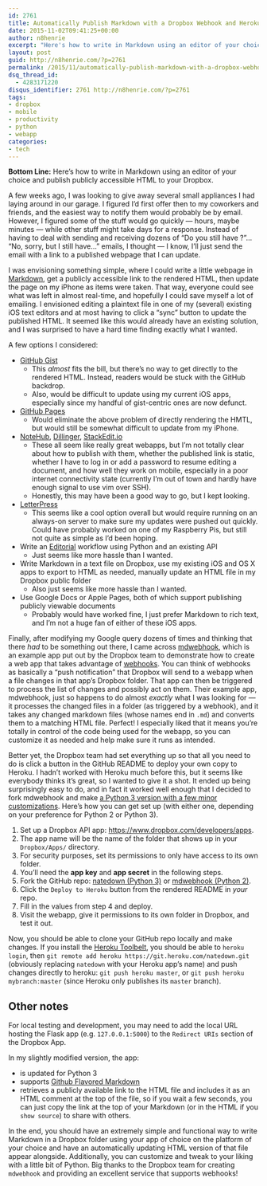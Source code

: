 ```yaml
---
id: 2761
title: Automatically Publish Markdown with a Dropbox Webhook and Heroku
date: 2015-11-02T09:41:25+00:00
author: n8henrie
excerpt: "Here's how to write in Markdown using an editor of your choice and publish  publicly accessible HTML to your Dropbox."
layout: post
guid: http://n8henrie.com/?p=2761
permalink: /2015/11/automatically-publish-markdown-with-a-dropbox-webhook-and-heroku/
dsq_thread_id:
  - 4283171220
disqus_identifier: 2761 http://n8henrie.com/?p=2761
tags:
- dropbox
- mobile
- productivity
- python
- webapp
categories:
- tech
---
```

**Bottom Line:** Here’s how to write in Markdown using an editor of your choice and publish publicly accessible HTML to your Dropbox.<!--more-->

A few weeks ago, I was looking to give away several small appliances I had laying around in our garage. I figured I’d first offer then to my coworkers and friends, and the easiest way to notify them would probably be by email. However, I figured some of the stuff would go quickly — hours, maybe minutes — while other stuff might take days for a response. Instead of having to deal with sending and receiving dozens of “Do you still have ?”… “No, sorry, but I still have…” emails, I thought — I know, I’ll just send the email with a link to a published webpage that I can update.

I was envisioning something simple, where I could write a little webpage in <a href="https://daringfireball.net/projects/markdown/" target="_blank" title="Daring Fireball: Markdown">Markdown</a>, get a publicly accessible link to the rendered HTML, then update the page on my iPhone as items were taken. That way, everyone could see what was left in almost real-time, and hopefully I could save myself a lot of emailing. I envisioned editing a plaintext file in one of my (several) existing iOS text editors and at most having to click a “sync” button to update the published HTML. It seemed like this would already have an existing solution, and I was surprised to have a hard time finding exactly what I wanted.

A few options I considered:

  * <a href="https://gist.github.com/" target="_blank">GitHub Gist</a> 
      * This _almost_ fits the bill, but there’s no way to get directly to the rendered HTML. Instead, readers would be stuck with the GitHub backdrop.
      * Also, would be difficult to update using my current iOS apps, especially since my handful of gist-centric ones are now defunct.
  * <a href="https://pages.github.com/" target="_blank">GitHub Pages</a> 
      * Would eliminate the above problem of directly rendering the HMTL, but would still be somewhat difficult to update from my iPhone.
  * <a href="https://notehub.org" target="_blank">NoteHub</a>, <a href="http://dillinger.io" target="_blank">Dillinger</a>, <a href="https://stackedit.io" target="_blank">StackEdit.io</a> 
      * These all seem like really great webapps, but I’m not totally clear about how to publish with them, whether the published link is static, whether I have to log in or add a password to resume editing a document, and how well they work on mobile, especially in a poor internet connectivity state (currently I’m out of town and hardly have enough signal to use vim over SSH).
      * Honestly, this may have been a good way to go, but I kept looking.
  * <a href="https://github.com/an0/Letterpress" target="_blank">LetterPress</a> 
      * This seems like a cool option overall but would require running on an always-on server to make sure my updates were pushed out quickly. Could have probably worked on one of my Raspberry Pis, but still not quite as simple as I’d been hoping.
  * Write an <a href="https://itunes.apple.com/us/app/editorial/id673907758?mt=8&uo=4&at=10l5H6" target="_blank" title="Editorial">Editorial</a> workflow using Python and an existing API 
      * Just seems like more hassle than I wanted.
  * Write Markdown in a text file on Dropbox, use my existing iOS and OS X apps to export to HTML as needed, manually update an HTML file in my Dropbox public folder 
      * Also just seems like more hassle than I wanted.
  * Use Google Docs or Apple Pages, both of which support publishing publicly viewable documents 
      * Probably would have worked fine, I just prefer Markdown to rich text, and I’m not a huge fan of either of these iOS apps.

Finally, after modifying my Google query dozens of times and thinking that there _had_ to be something out there, I came across <a href="https://github.com/dropbox/mdwebhook" target="_blank">mdwebhook</a>, which is an example app put out by the Dropbox team to demonstrate how to create a web app that takes advantage of <a href="https://www.dropbox.com/developers/reference/webhooks#tutorial" target="_blank">webhooks</a>. You can think of webhooks as basically a “push notification” that Dropbox will send to a webapp when a file changes in that app’s Dropbox folder. That app can then be triggered to process the list of changes and possibly act on them. Their example app, mdwebhook, just so happens to do almost _exactly_ what I was looking for — it processes the changed files in a folder (as triggered by a webhook), and it takes any changed markdown files (whose names end in `.md`) and converts them to a matching HTML file. Perfect! I especially liked that it means you’re totally in control of the code being used for the webapp, so you can customize it as needed and help make sure it runs as intended.

Better yet, the Dropbox team had set everything up so that all you need to do is click a button in the GitHub README to deploy your own copy to Heroku. I hadn’t worked with Heroku much before this, but it seems like everybody thinks it’s great, so I wanted to give it a shot. It ended up being surprisingly easy to do, and in fact it worked well enough that I decided to fork mdwebhook and make <a href="https://github.com/n8henrie/natedown" target="_blank">a Python 3 version with a few minor customizations</a>. Here’s how you can get set up (with either one, depending on your preference for Python 2 or Python 3).

  1. Set up a Dropbox API app: <https://www.dropbox.com/developers/apps>.
  2. The app name will be the name of the folder that shows up in your `Dropbox/Apps/` directory.
  3. For security purposes, set its permissions to only have access to its own folder.
  4. You’ll need the **app key** and **app secret** in the following steps.
  5. Fork the GitHub repo: <a href="https://github.com/n8henrie/natedown" target="_blank">natedown (Python 3)</a> or <a href="https://github.com/dropbox/mdwebhook" target="_blank">mdwebhook (Python 2)</a>.
  6. Click the `Deploy to Heroku` button from the rendered README in _your_ repo.
  7. Fill in the values from step 4 and deploy.
  8. Visit the webapp, give it permissions to its own folder in Dropbox, and test it out.

Now, you should be able to clone your GitHub repo locally and make changes. If you install the <a href="https://toolbelt.heroku.com" target="_blank">Heroku Toolbelt</a>, you should be able to `heroku login`, then `git remote add heroku https://git.heroku.com/natedown.git` (obviously replacing `natedown` with your Heroku app’s name) and push changes directly to heroku: `git push heroku master`, or `git push heroku mybranch:master` (since Heroku only publishes its `master` branch).

## Other notes

For local testing and development, you may need to add the local URL hosting the Flask app (e.g. `127.0.0.1:5000`) to the `Redirect URIs` section of the Dropbox App.

In my slightly modified version, the app:

  * is updated for Python 3
  * supports <a href="https://help.github.com/articles/github-flavored-markdown/" target="_blank" title="GitHub Flavored Markdown - User Documentation - GitHub Help">Github Flavored Markdown</a>
  * retrieves a publicly available link to the HTML file and includes it as an HTML comment at the top of the file, so if you wait a few seconds, you can just copy the link at the top of your Markdown (or in the HTML if you `show source`) to share with others. 

In the end, you should have an extremely simple and functional way to write Markdown in a Dropbox folder using your app of choice on the platform of your choice and have an automatically updating HTML version of that file appear alongside. Additionally, you can customize and tweak to your liking with a little bit of Python. Big thanks to the Dropbox team for creating `mdwebhook` and providing an excellent service that supports webhooks!